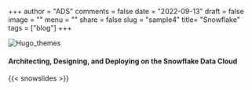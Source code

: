 +++
author = "ADS"
comments = false
date = "2022-09-13"
draft = false
image = ""
menu = ""
share = false
slug = "sample4"
title= "Snowflake"
tags = ["blog"]
+++


![Hugo_themes](/blog/images/snowflake_01.png)

#### Architecting, Designing, and Deploying on the Snowflake Data Cloud

{{< snowslides  >}}